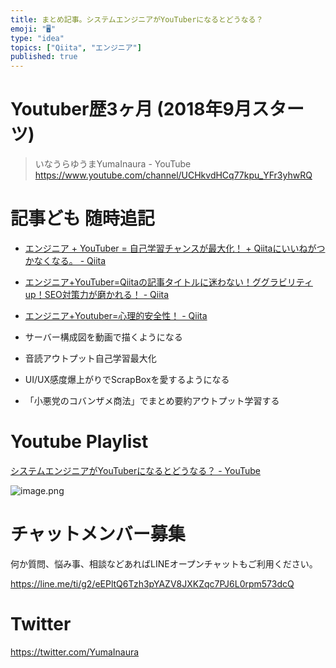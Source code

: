 ```yaml
---
title: まとめ記事。システムエンジニアがYouTuberになるとどうなる？ 
emoji: "🖥"
type: "idea"
topics: ["Qiita", "エンジニア"]
published: true
---
```


# Youtuber歴3ヶ月 (2018年9月スターツ)

>いなうらゆうまYumaInaura - YouTube
>https://www.youtube.com/channel/UCHkvdHCq77kpu_YFr3yhwRQ 

# 記事ども 随時追記


- [エンジニア + YouTuber = 自己学習チャンスが最大化！ + Qiitaにいいねがつかなくなる。 - Qiita](https://qiita.com/YumaInaura/items/87175a1a95aff4b3b3ba)
- [エンジニア+YouTuber=Qiitaの記事タイトルに迷わない！ググラビリティup！SEO対策力が磨かれる！ - Qiita](https://qiita.com/YumaInaura/items/b5da73cb8a45ec541152)
- [エンジニア+Youtuber=心理的安全性！ - Qiita](https://qiita.com/YumaInaura/items/2a335a8724ddb4e51f79)

- サーバー構成図を動画で描くようになる 
- 音読アウトプット自己学習最大化
- UI/UX感度爆上がりでScrapBoxを愛するようになる
- 「小悪党のコバンザメ商法」でまとめ要約アウトプット学習する

# Youtube Playlist

[システムエンジニアがYouTuberになるとどうなる？ - YouTube](https://www.youtube.com/playlist?list=PLxjUtvIGEdvb36LrtfkkLIViMSe8HdeCX)

![image.png](https://qiita-image-store.s3.amazonaws.com/0/89618/cbe7aa67-c2b3-218e-8363-82532612852e.png)








<!-- Update From Qiita API -->

# チャットメンバー募集


何か質問、悩み事、相談などあればLINEオープンチャットもご利用ください。

https://line.me/ti/g2/eEPltQ6Tzh3pYAZV8JXKZqc7PJ6L0rpm573dcQ





# Twitter


https://twitter.com/YumaInaura


<!-- Update From Qiita API -->


